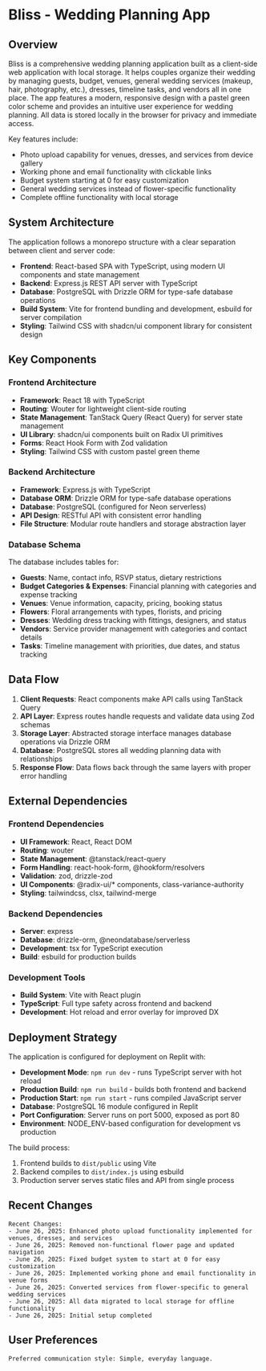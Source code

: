 # Bliss - Wedding Planning App

## Overview

Bliss is a comprehensive wedding planning application built as a client-side web application with local storage. It helps couples organize their wedding by managing guests, budget, venues, general wedding services (makeup, hair, photography, etc.), dresses, timeline tasks, and vendors all in one place. The app features a modern, responsive design with a pastel green color scheme and provides an intuitive user experience for wedding planning. All data is stored locally in the browser for privacy and immediate access.

Key features include:
- Photo upload capability for venues, dresses, and services from device gallery
- Working phone and email functionality with clickable links
- Budget system starting at 0 for easy customization
- General wedding services instead of flower-specific functionality
- Complete offline functionality with local storage

## System Architecture

The application follows a monorepo structure with a clear separation between client and server code:

- **Frontend**: React-based SPA with TypeScript, using modern UI components and state management
- **Backend**: Express.js REST API server with TypeScript
- **Database**: PostgreSQL with Drizzle ORM for type-safe database operations
- **Build System**: Vite for frontend bundling and development, esbuild for server compilation
- **Styling**: Tailwind CSS with shadcn/ui component library for consistent design

## Key Components

### Frontend Architecture
- **Framework**: React 18 with TypeScript
- **Routing**: Wouter for lightweight client-side routing
- **State Management**: TanStack Query (React Query) for server state management
- **UI Library**: shadcn/ui components built on Radix UI primitives
- **Forms**: React Hook Form with Zod validation
- **Styling**: Tailwind CSS with custom pastel green theme

### Backend Architecture
- **Framework**: Express.js with TypeScript
- **Database ORM**: Drizzle ORM for type-safe database operations
- **Database**: PostgreSQL (configured for Neon serverless)
- **API Design**: RESTful API with consistent error handling
- **File Structure**: Modular route handlers and storage abstraction layer

### Database Schema
The database includes tables for:
- **Guests**: Name, contact info, RSVP status, dietary restrictions
- **Budget Categories & Expenses**: Financial planning with categories and expense tracking
- **Venues**: Venue information, capacity, pricing, booking status
- **Flowers**: Floral arrangements with types, florists, and pricing
- **Dresses**: Wedding dress tracking with fittings, designers, and status
- **Vendors**: Service provider management with categories and contact details
- **Tasks**: Timeline management with priorities, due dates, and status tracking

## Data Flow

1. **Client Requests**: React components make API calls using TanStack Query
2. **API Layer**: Express routes handle requests and validate data using Zod schemas
3. **Storage Layer**: Abstracted storage interface manages database operations via Drizzle ORM
4. **Database**: PostgreSQL stores all wedding planning data with relationships
5. **Response Flow**: Data flows back through the same layers with proper error handling

## External Dependencies

### Frontend Dependencies
- **UI Framework**: React, React DOM
- **Routing**: wouter
- **State Management**: @tanstack/react-query
- **Form Handling**: react-hook-form, @hookform/resolvers
- **Validation**: zod, drizzle-zod
- **UI Components**: @radix-ui/* components, class-variance-authority
- **Styling**: tailwindcss, clsx, tailwind-merge

### Backend Dependencies
- **Server**: express
- **Database**: drizzle-orm, @neondatabase/serverless
- **Development**: tsx for TypeScript execution
- **Build**: esbuild for production builds

### Development Tools
- **Build System**: Vite with React plugin
- **TypeScript**: Full type safety across frontend and backend
- **Development**: Hot reload and error overlay for improved DX

## Deployment Strategy

The application is configured for deployment on Replit with:

- **Development Mode**: `npm run dev` - runs TypeScript server with hot reload
- **Production Build**: `npm run build` - builds both frontend and backend
- **Production Start**: `npm run start` - runs compiled JavaScript server
- **Database**: PostgreSQL 16 module configured in Replit
- **Port Configuration**: Server runs on port 5000, exposed as port 80
- **Environment**: NODE_ENV-based configuration for development vs production

The build process:
1. Frontend builds to `dist/public` using Vite
2. Backend compiles to `dist/index.js` using esbuild
3. Production server serves static files and API from single process

## Recent Changes

```
Recent Changes:
- June 26, 2025: Enhanced photo upload functionality implemented for venues, dresses, and services
- June 26, 2025: Removed non-functional flower page and updated navigation
- June 26, 2025: Fixed budget system to start at 0 for easy customization
- June 26, 2025: Implemented working phone and email functionality in venue forms
- June 26, 2025: Converted services from flower-specific to general wedding services
- June 26, 2025: All data migrated to local storage for offline functionality
- June 26, 2025: Initial setup completed
```

## User Preferences

```
Preferred communication style: Simple, everyday language.
```